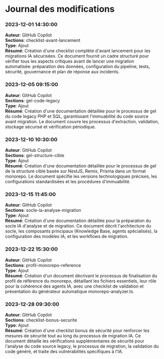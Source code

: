 # Journal des modifications

### 2023-12-01 14:30:00
**Auteur**: GitHub Copilot  
**Sections**: checklist-avant-lancement  
**Type**: Ajout  
**Résumé**: Création d'une checklist complète d'avant lancement pour les migrations IA sécurisées. Ce document fournit un cadre structuré pour vérifier tous les aspects critiques avant de lancer une migration automatisée: préparation des données, configuration du pipeline, tests, sécurité, gouvernance et plan de réponse aux incidents.

### 2023-12-05 09:15:00
**Auteur**: GitHub Copilot  
**Sections**: gel-code-legacy  
**Type**: Ajout  
**Résumé**: Création d'une documentation détaillée pour le processus de gel du code legacy PHP et SQL, garantissant l'immuabilité du code source avant migration. Le document couvre les processus d'extraction, validation, stockage sécurisé et vérification périodique.

### 2023-12-10 10:30:00
**Auteur**: GitHub Copilot  
**Sections**: gel-structure-cible  
**Type**: Ajout  
**Résumé**: Création d'une documentation détaillée pour le processus de gel de la structure cible basée sur NestJS, Remix, Prisma dans un format monorepo. Le document spécifie les versions technologiques précises, les configurations standardisées et les procédures d'immuabilité.

### 2023-12-15 11:45:00
**Auteur**: GitHub Copilot  
**Sections**: socle-ia-analyse-migration  
**Type**: Ajout  
**Résumé**: Création d'une documentation détaillée pour la préparation du socle IA d'analyse et de migration. Ce document décrit l'architecture du socle, les composants principaux (Knowledge Base, agents spécialisés), la configuration des modèles IA, et les workflows de migration.

### 2023-12-22 15:30:00
**Auteur**: GitHub Copilot  
**Sections**: profil-monorepo-reference  
**Type**: Ajout  
**Résumé**: Création d'un document décrivant le processus de finalisation du profil de référence du monorepo, détaillant les fichiers essentiels, leur rôle pour la cohérence des agents IA, avec une checklist de validation et présentation du générateur automatique monorepo-analyzer.ts.

### 2023-12-28 09:30:00
**Auteur**: GitHub Copilot  
**Sections**: checklist-bonus-securite  
**Type**: Ajout  
**Résumé**: Création d'une checklist bonus de sécurité pour renforcer les mesures de sécurité tout au long du processus de migration IA. Ce document détaille les vérifications supplémentaires de sécurité pour l'analyse du code source legacy, le processus de migration, la validation du code généré, et traite des vulnérabilités spécifiques à l'IA.